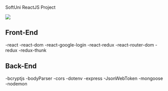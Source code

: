 SoftUni ReactJS Project 


![](https://i.ibb.co/sjF7rh3/Untitled.png)


## Front-End
-react
-react-dom
-react-google-login
-react-redux
-react-router-dom
-redux
-redux-thunk

## Back-End
-bcryptjs
-bodyParser
-cors
-dotenv
-express
-JsonWebToken
-mongoose
-nodemon
